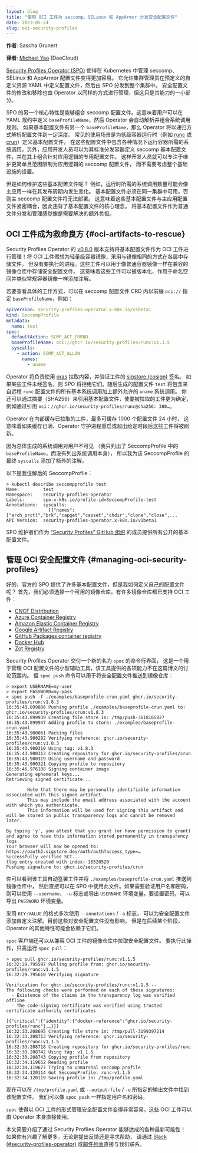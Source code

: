 ```yaml
---
layout: blog
title: "使用 OCI 工件为 seccomp、SELinux 和 AppArmor 分发安全配置文件"
date: 2023-05-24
slug: oci-security-profiles
---
```

<!--
layout: blog
title: "Using OCI artifacts to distribute security profiles for seccomp, SELinux and AppArmor"
date: 2023-05-24
slug: oci-security-profiles
-->

<!--
**Author**: Sascha Grunert
-->
**作者**: Sascha Grunert

**译者**: [Michael Yao](https://github.com/windsonsea) (DaoCloud)

<!--
The [Security Profiles Operator (SPO)][spo] makes managing seccomp, SELinux and
AppArmor profiles within Kubernetes easier than ever. It allows cluster
administrators to define the profiles in a predefined custom resource YAML,
which then gets distributed by the SPO into the whole cluster. Modification and
removal of the security profiles are managed by the operator in the same way,
but that’s a small subset of its capabilities.
-->
[Security Profiles Operator (SPO)][spo] 使得在 Kubernetes 中管理
seccomp、SELinux 和 AppArmor 配置文件变得更加容易。
它允许集群管理员在预定义的自定义资源 YAML 中定义配置文件，然后由 SPO 分发到整个集群中。
安全配置文件的修改和移除也由 Operator 以同样的方式进行管理，但这只是其能力的一小部分。

[spo]: https://github.com/kubernetes-sigs/security-profiles-operator

<!--
Another core feature of the SPO is being able to stack seccomp profiles. This
means that users can define a `baseProfileName` in the YAML specification, which
then gets automatically resolved by the operator and combines the syscall rules.
If a base profile has another `baseProfileName`, then the operator will
recursively resolve the profiles up to a certain depth. A common use case is to
define base profiles for low level container runtimes (like [runc][runc] or
[crun][crun]) which then contain syscalls which are required in any case to run
the container. Alternatively, application developers can define seccomp base
profiles for their standard distribution containers and stack dedicated profiles
for the application logic on top. This way developers can focus on maintaining
seccomp profiles which are way simpler and scoped to the application logic,
without having a need to take the whole infrastructure setup into account.
-->
SPO 的另一个核心特性是能够组合 seccomp 配置文件。这意味着用户可以在 YAML
规约中定义 `baseProfileName`，然后 Operator 会自动解析并组合系统调用规则。
如果基本配置文件有另一个 `baseProfileName`，那么 Operator 将以递归方式解析配置文件到一定深度。
常见的使用场景是为低级容器运行时（例如 [runc][runc] 或 [crun][crun]）定义基本配置文件，
在这些配置文件中包含各种情况下运行容器所需的系统调用。另外，应用开发人员可以为其标准分发容器定义
seccomp 基本配置文件，并在其上组合针对应用逻辑的专用配置文件。
这样开发人员就可以专注于维护更简单且范围限制为应用逻辑的 seccomp 配置文件，
而不需要考虑整个基础设施的设置。

[runc]: https://github.com/opencontainers/runc
[crun]: https://github.com/containers/crun

<!--
But how to maintain those base profiles? For example, the amount of required
syscalls for a runtime can change over its release cycle in the same way it can
change for the main application. Base profiles have to be available in the same
cluster, otherwise the main seccomp profile will fail to deploy. This means that
they’re tightly coupled to the main application profiles, which acts against the
main idea of base profiles. Distributing and managing them as plain files feels
like an additional burden to solve.
-->
但是如何维护这些基本配置文件呢？
例如，运行时所需的系统调用数量可能会像主应用一样在其发布周期内发生变化。
基本配置文件必须在同一集群中可用，否则主 seccomp 配置文件将无法部署。
这意味着这些基本配置文件与主应用配置文件紧密耦合，因此违背了基本配置文件的核心理念。
将基本配置文件作为普通文件分发和管理感觉像是需要解决的额外负担。

<!--
## OCI artifacts to the rescue

The [v0.8.0][spo-latest] release of the Security Profiles Operator supports
managing base profiles as OCI artifacts! Imagine OCI artifacts as lightweight
container images, storing files in layers in the same way images do, but without
a process to be executed. Those artifacts can be used to store security profiles
like regular container images in compatible registries. This means they can be
versioned, namespaced and annotated similar to regular container images.
-->
## OCI 工件成为救命良方   {#oci-artifacts-to-rescue}

Security Profiles Operator 的 [v0.8.0][spo-latest] 版本支持将基本配置文件作为
OCI 工件进行管理！将 OCI 工件假想为轻量级容器镜像，采用与镜像相同的方式在各层中存储文件，
但没有要执行的进程。这些工件可以用于像普通容器镜像一样在兼容的镜像仓库中存储安全配置文件。
这意味着这些工件可以被版本化、作用于命名空间并类似常规容器镜像一样添加注解。

[spo-latest]: https://github.com/kubernetes-sigs/security-profiles-operator/releases/v0.8.0

<!--
To see how that works in action, specify a `baseProfileName` prefixed with
`oci://` within a seccomp profile CRD, for example:
-->
若要查看具体的工作方式，可以在 seccomp 配置文件 CRD 内以前缀 `oci://`
指定 `baseProfileName`，例如：

```yaml
apiVersion: security-profiles-operator.x-k8s.io/v1beta1
kind: SeccompProfile
metadata:
  name: test
spec:
  defaultAction: SCMP_ACT_ERRNO
  baseProfileName: oci://ghcr.io/security-profiles/runc:v1.1.5
  syscalls:
    - action: SCMP_ACT_ALLOW
      names:
        - uname
```

<!--
The operator will take care of pulling the content by using [oras][oras], as
well as verifying the [sigstore (cosign)][cosign] signatures of the artifact. If
the artifacts are not signed, then the SPO will reject them. The resulting
profile `test` will then contain all base syscalls from the remote `runc`
profile plus the additional allowed `uname` one. It is also possible to
reference the base profile by its digest (SHA256) making the artifact to be
pulled more specific, for example by referencing
`oci://ghcr.io/security-profiles/runc@sha256:380…`.
-->
Operator 将负责使用 [oras][oras] 拉取内容，并验证工件的 [sigstore (cosign)][cosign] 签名。
如果某些工件未经签名，则 SPO 将拒绝它们。随后生成的配置文件 `test` 将包含来自远程
`runc` 配置文件的所有基本系统调用加上额外允许的 `uname` 系统调用。
你还可以通过摘要（SHA256）来引用基本配置文件，使要被拉取的工件更为确定，
例如通过引用 `oci：//ghcr.io/security-profiles/runc@sha256: 380…`。

[oras]: https://oras.land
[cosign]: https://github.com/sigstore/cosign

<!--
The operator internally caches pulled artifacts up to 24 hours for 1000
profiles, meaning that they will be refreshed after that time period, if the
cache is full or the operator daemon gets restarted.
-->
Operator 在内部缓存已拉取的工件，最多可缓存 1000 个配置文件 24 小时，
这意味着如果缓存已满、Operator 守护进程重启或超出给定时段后这些工件将被刷新。

<!--
Because the overall resulting syscalls are hidden from the user (I only have the
`baseProfileName` listed in the SeccompProfile, and not the syscalls themselves), I'll additionally
annotate that SeccompProfile with the final `syscalls`.

Here's how the SeccompProfile looks after I annotate it:
-->
因为总体生成的系统调用对用户不可见
（我只列出了 SeccompProfile 中的 `baseProfileName`，而没有列出系统调用本身），
所以我为该 SeccompProfile 的最终 `syscalls` 添加了额外的注解。

以下是我注解后的 SeccompProfile：

```console
> kubectl describe seccompprofile test
Name:         test
Namespace:    security-profiles-operator
Labels:       spo.x-k8s.io/profile-id=SeccompProfile-test
Annotations:  syscalls:
                [{"names":["arch_prctl","brk","capget","capset","chdir","clone","close",...
API Version:  security-profiles-operator.x-k8s.io/v1beta1
```

<!--
The SPO maintainers provide all public base profiles as part of the [“Security
Profiles” GitHub organization][org].
-->
SPO 维护者们作为 [“Security Profiles” GitHub 组织][org] 的成员提供所有公开的基本配置文件。

[org]: https://github.com/orgs/security-profiles/packages

<!--
## Managing OCI security profiles

Alright, now the official SPO provides a bunch of base profiles, but how can I
define my own? Well, first of all we have to choose a working registry. There
are a bunch of registries that already supports OCI artifacts:
-->
## 管理 OCI 安全配置文件   {#managing-oci-security-profiles}

好的，官方的 SPO 提供了许多基本配置文件，但是我如何定义自己的配置文件呢？
首先，我们必须选择一个可用的镜像仓库。有许多镜像仓库都已支持 OCI 工件：

- [CNCF Distribution](https://github.com/distribution/distribution)
- [Azure Container Registry](https://aka.ms/acr)
- [Amazon Elastic Container Registry](https://aws.amazon.com/ecr)
- [Google Artifact Registry](https://cloud.google.com/artifact-registry)
- [GitHub Packages container registry](https://docs.github.com/en/packages/guides/about-github-container-registry)
- [Docker Hub](https://hub.docker.com)
- [Zot Registry](https://zotregistry.io)

<!--
The Security Profiles Operator ships a new command line interface called `spoc`,
which is a little helper tool for managing OCI profiles among doing various other
things which are out of scope of this blog post. But, the command `spoc push`
can be used to push a security profile to a registry:
-->
Security Profiles Operator 交付一个新的名为 `spoc` 的命令行界面，
这是一个用于管理 OCI 配置文件的小型辅助工具，该工具提供的各项能力不在这篇博文的讨论范围内。
但 `spoc push` 命令可以用于将安全配置文件推送到镜像仓库：

```console
> export USERNAME=my-user
> export PASSWORD=my-pass
> spoc push -f ./examples/baseprofile-crun.yaml ghcr.io/security-profiles/crun:v1.8.3
16:35:43.899886 Pushing profile ./examples/baseprofile-crun.yaml to: ghcr.io/security-profiles/crun:v1.8.3
16:35:43.899939 Creating file store in: /tmp/push-3618165827
16:35:43.899947 Adding profile to store: ./examples/baseprofile-crun.yaml
16:35:43.900061 Packing files
16:35:43.900282 Verifying reference: ghcr.io/security-profiles/crun:v1.8.3
16:35:43.900310 Using tag: v1.8.3
16:35:43.900313 Creating repository for ghcr.io/security-profiles/crun
16:35:43.900319 Using username and password
16:35:43.900321 Copying profile to repository
16:35:46.976108 Signing container image
Generating ephemeral keys...
Retrieving signed certificate...

        Note that there may be personally identifiable information associated with this signed artifact.
        This may include the email address associated with the account with which you authenticate.
        This information will be used for signing this artifact and will be stored in public transparency logs and cannot be removed later.

By typing 'y', you attest that you grant (or have permission to grant) and agree to have this information stored permanently in transparency logs.
Your browser will now be opened to:
https://oauth2.sigstore.dev/auth/auth?access_type=…
Successfully verified SCT...
tlog entry created with index: 16520520
Pushing signature to: ghcr.io/security-profiles/crun
```

<!--
You can see that the tool automatically signs the artifact and pushes the
`./examples/baseprofile-crun.yaml` to the registry, which is then directly ready
for usage within the SPO. If username and password authentication is required,
either use the `--username`, `-u` flag or export the `USERNAME` environment
variable. To set the password, export the `PASSWORD` environment variable.
-->
你可以看到该工具自动签署工件并将 `./examples/baseprofile-crun.yaml` 推送到镜像仓库中，
然后直接可以在 SPO 中使用此文件。如果需要验证用户名和密码，则可以使用 `--username`、
`-u` 标志或导出 `USERNAME` 环境变量。要设置密码，可以导出 `PASSWORD` 环境变量。

<!--
It is possible to add custom annotations to the security profile by using the
`--annotations` / `-a` flag multiple times in `KEY:VALUE` format. Those have no
effect for now, but at some later point additional features of the operator may
rely them.

The `spoc` client is also able to pull security profiles from OCI artifact
compatible registries. To do that, just run `spoc pull`:
-->
采用 `KEY:VALUE` 的格式多次使用 `--annotations` / `-a` 标志，
可以为安全配置文件添加自定义注解。目前这些对安全配置文件没有影响，
但是在后续某个阶段，Operator 的其他特性可能会依赖于它们。

`spoc` 客户端还可以从兼容 OCI 工件的镜像仓库中拉取安全配置文件。
要执行此操作，只需运行 `spoc pull`：

```console
> spoc pull ghcr.io/security-profiles/runc:v1.1.5
16:32:29.795597 Pulling profile from: ghcr.io/security-profiles/runc:v1.1.5
16:32:29.795610 Verifying signature

Verification for ghcr.io/security-profiles/runc:v1.1.5 --
The following checks were performed on each of these signatures:
  - Existence of the claims in the transparency log was verified offline
  - The code-signing certificate was verified using trusted certificate authority certificates

[{"critical":{"identity":{"docker-reference":"ghcr.io/security-profiles/runc"},…}}]
16:32:33.208695 Creating file store in: /tmp/pull-3199397214
16:32:33.208713 Verifying reference: ghcr.io/security-profiles/runc:v1.1.5
16:32:33.208718 Creating repository for ghcr.io/security-profiles/runc
16:32:33.208742 Using tag: v1.1.5
16:32:33.208743 Copying profile from repository
16:32:34.119652 Reading profile
16:32:34.119677 Trying to unmarshal seccomp profile
16:32:34.120114 Got SeccompProfile: runc-v1.1.5
16:32:34.120119 Saving profile in: /tmp/profile.yaml
```

<!--
The profile can be now found in `/tmp/profile.yaml` or the specified output file
`--output-file` / `-o`. We can specify an username and password in the same way
as for `spoc push`.

`spoc` makes it easy to manage security profiles as OCI artifacts, which can be
then consumed directly by the operator itself.
-->
现在可以在 `/tmp/profile.yaml` 或 `--output-file` / `-o` 所指定的输出文件中找到该配置文件。
我们可以像 `spoc push` 一样指定用户名和密码。

`spoc` 使得以 OCI 工件的形式管理安全配置文件变得非常容易，这些 OCI 工件可以由 Operator 本身直接使用。

<!--
That was our compact journey through the latest possibilities of the Security
Profiles Operator! If you're interested in more, providing feedback or asking
for help, then feel free to get in touch with us directly via [Slack
(#security-profiles-operator)][slack] or [the mailing list][mail].
-->
本文简要介绍了通过 Security Profiles Operator 能够达成的各种最新可能性！
如果你有兴趣了解更多，无论是提出反馈还是寻求帮助，
请通过 [Slack (#security-profiles-operator)][slack] 或[邮件列表][mail]直接与我们联系。

[slack]: https://kubernetes.slack.com/messages/security-profiles-operator
[mail]: https://groups.google.com/forum/#!forum/kubernetes-dev
